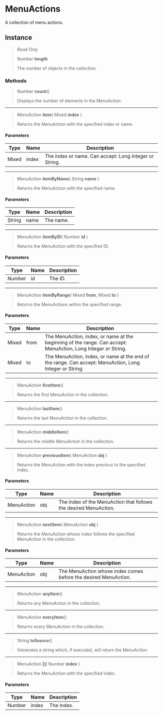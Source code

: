 # MenuActions
A collection of menu actions.

## Instance
> *Read Only* 
> 
> Number **length** 
>
> The number of objects in the collection.

### Methods
> Number **count**()
> 
> Displays the number of elements in the MenuAction.
*** 
> MenuAction **item**( Mixed **index** )
> 
> Returns the MenuAction with the specified index or name.
#### Parameters
| Type | Name | Description |
|---|---|---|
| Mixed | index | The index or name. Can accept: Long Integer or String. |

*** 
> MenuAction **itemByName**( String **name** )
> 
> Returns the MenuAction with the specified name.
#### Parameters
| Type | Name | Description |
|---|---|---|
| String | name | The name. |

*** 
> MenuAction **itemByID**( Number **id** )
> 
> Returns the MenuAction with the specified ID.
#### Parameters
| Type | Name | Description |
|---|---|---|
| Number | id | The ID. |

*** 
> MenuAction **itemByRange**( Mixed **from**, Mixed **to** )
> 
> Returns the MenuActions within the specified range.
#### Parameters
| Type | Name | Description |
|---|---|---|
| Mixed | from | The MenuAction, index, or name at the beginning of the range. Can accept: MenuAction, Long Integer or String. |
| Mixed | to | The MenuAction, index, or name at the end of the range. Can accept: MenuAction, Long Integer or String. |

*** 
> MenuAction **firstItem**()
> 
> Returns the first MenuAction in the collection.
*** 
> MenuAction **lastItem**()
> 
> Returns the last MenuAction in the collection.
*** 
> MenuAction **middleItem**()
> 
> Returns the middle MenuAction in the collection.
*** 
> MenuAction **previousItem**( MenuAction **obj** )
> 
> Returns the MenuAction with the index previous to the specified index.
#### Parameters
| Type | Name | Description |
|---|---|---|
| MenuAction | obj | The index of the MenuAction that follows the desired MenuAction. |

*** 
> MenuAction **nextItem**( MenuAction **obj** )
> 
> Returns the MenuAction whose index follows the specified MenuAction in the collection.
#### Parameters
| Type | Name | Description |
|---|---|---|
| MenuAction | obj | The MenuAction whose index comes before the desired MenuAction. |

*** 
> MenuAction **anyItem**()
> 
> Returns any MenuAction in the collection.
*** 
> MenuAction **everyItem**()
> 
> Returns every MenuAction in the collection.
*** 
> String **toSource**()
> 
> Generates a string which, if executed, will return the MenuAction.
*** 
> MenuAction **[]**( Number **index** )
> 
> Returns the MenuAction with the specified index.
#### Parameters
| Type | Name | Description |
|---|---|---|
| Number | index | The index. |


